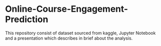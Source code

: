 # Online-Course-Engagement-Prediction

This repository consist of dataset sourced from kaggle, Jupyter Notebook and a presentation which describes in brief about the analysis.
